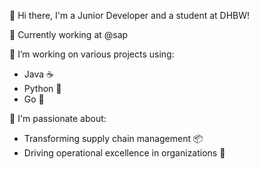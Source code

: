 👋 Hi there, I'm a Junior Developer and a student at DHBW!

🏢 Currently working at @sap

🔭 I’m working on various projects using:
- Java ☕
- Python 🐍
- Go 🏁

💼 I'm passionate about:
- Transforming supply chain management 📦
- Driving operational excellence in organizations 🚀

<!--
**930C/930C** is a ✨ _special_ ✨ repository because its `README.md` (this file) appears on your GitHub profile.

Here are some ideas to get you started:

- 🔭 I’m currently working on ...
- 🌱 I’m currently learning ...
- 👯 I’m looking to collaborate on ...
- 🤔 I’m looking for help with ...
- 💬 Ask me about ...
- 📫 How to reach me: ...
- 😄 Pronouns: ...
- ⚡ Fun fact: ...
-->

